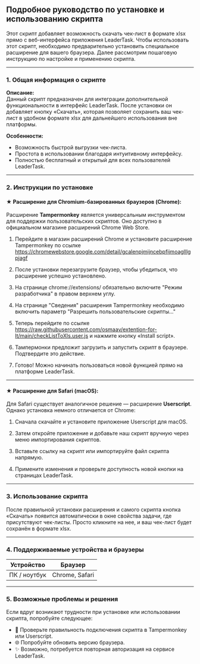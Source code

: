 ## Подробное руководство по установке и использованию скрипта

Этот скрипт добавляет возможность скачать чек-лист в формате xlsx прямо с веб-интерфейса приложения LeaderTask. Чтобы использовать этот скрипт, необходимо предварительно установить специальное расширение для вашего браузера. Далее рассмотрим пошаговую инструкцию по настройке и применению скрипта.

---

### 1. Общая информация о скрипте

**Описание:**  
Данный скрипт предназначен для интеграции дополнительной функциональности в интерфейс LeaderTask. После установки он добавляет кнопку «Скачать», которая позволяет сохранить ваш чек-лист в удобном формате xlsx для дальнейшего использования вне платформы.

**Особенности:**  
- Возможность быстрой выгрузки чек-листа.
- Простота в использовании благодаря интуитивному интерфейсу.
- Полностью бесплатный и открытый для всех пользователей LeaderTask.

---

### 2. Инструкции по установке

#### ★ Расширение для Chromium-базированных браузеров (Chrome):

Расширение **Tampermonkey** является универсальным инструментом для поддержки пользовательских скриптов. Оно доступно в официальном магазине расширений Chrome Web Store.

1. Перейдите в магазин расширений Chrome и установите расширение Tampermonkey по ссылке https://chromewebstore.google.com/detail/gcalenpjmijncebpfijmoaglllgpjagf
   
2. После установки перезагрузите браузер, чтобы убедиться, что расширение успешно установлено.

3. На странице chrome://extensions/ обязательно включите "Режим разработчика" в правом верхнем углу.

4. На странице "Сведения" расширения Tampermonkey необходимо включить параметр "Разрешить пользовательские скрипты..."

5. Теперь перейдите по ссылке https://raw.githubusercontent.com/osmaav/extention-for-lt/main/checkListToXls.user.js и нажмите кнопку «Install script».

6. Тампермонки предложит загрузить и запустить скрипт в браузере. Подтвердите это действие.

7. Готово! Можно начинать пользоваться новой функцией прямо на платформе LeaderTask.​

---

#### ★ Расширение для Safari (macOS):

Для Safari существует аналогичное решение — расширение **Userscript**. Однако установка немного отличается от Chrome:

1. Сначала скачайте и установите приложение Userscript для macOS.

2. Затем откройте приложение и добавьте наш скрипт вручную через меню импортирования скриптов.

3. Вставьте ссылку на скрипт или импортируйте файл скрипта напрямую.

4. Примените изменения и проверьте доступность новой кнопки на страницах LeaderTask.​

---

### 3. Использование скрипта

После правильной установки расширения и самого скрипта кнопка «Скачать» появится автоматически в окне свойства задачи, где присутствуют чек-листы. Просто кликните на нее, и ваш чек-лист будет сохранён в формате xlsx.

---

### 4. Поддерживаемые устройства и браузеры

| Устройство          | Браузер        |
|---------------------|----------------|
| ПК / ноутбук        | Chrome, Safari |

---

### 5. Возможные проблемы и решения

Если вдруг возникают трудности при установке или использовании скрипта, попробуйте следующее:

- 🔧 Проверьте правильность подключения скрипта в Tampermonkey или Userscript.
- 🌐 Попробуйте обновить версию браузера.
- ✨ Возможно, потребуется повторная авторизация на сервисе LeaderTask.

